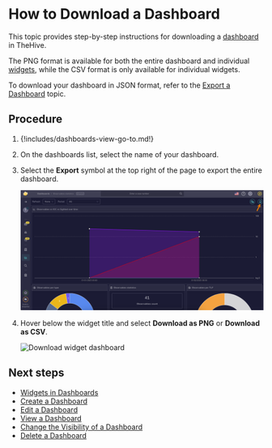 # How to Download a Dashboard

This topic provides step-by-step instructions for downloading a [dashboard](about-dashboards.md) in TheHive.

The PNG format is available for both the entire dashboard and individual [widgets](widgets-dashboards.md), while the CSV format is only available for individual widgets.

To download your dashboard in JSON format, refer to the [Export a Dashboard](export-a-dashboard.md) topic.

## Procedure

1. {!includes/dashboards-view-go-to.md!}

2. On the dashboards list, select the name of your dashboard.

3. Select the **Export** symbol at the top right of the page to export the entire dashboard.

    ![Download a dashboard](/thehive/images/user-guides/analyst-corner/dashboard/download-a-dashboard.png)

4. Hover below the widget title and select **Download as PNG** or **Download as CSV**.

    ![Download widget dashboard](/thehive/images/user-guides/analyst-corner/dashboard/download-widget-dashboard.gif)

## Next steps

* [Widgets in Dashboards](widgets-dashboards.md)
* [Create a Dashboard](create-a-dashboard.md)
* [Edit a Dashboard](edit-a-dashboard.md)
* [View a Dashboard](view-a-dashboard.md)
* [Change the Visibility of a Dashboard](change-visibility-of-a-dashboard.md)
* [Delete a Dashboard](delete-a-dashboard.md)
